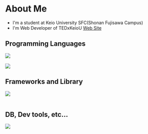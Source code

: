 # About Me
- I'm a student at Keio University SFC(Shonan Fujisawa Campus)
- I'm Web Developer of TEDxKeioU [Web Site](https://tedxkeiou.com)
## Programming Languages
<img src="https://skillicons.dev/icons?i=python,go,ruby,typescript,javascript,html,css," /> <br /><br />
![](https://github-readme-stats.vercel.app/api/top-langs?username=yamatowani&show_icons=true&locale=en&layout=compact&bg_color=0d1117&text_color=fff)

## Frameworks and Library
<img src="https://skillicons.dev/icons?i=rails,react,next,nest,apollo,prisma" /> <br /><br />

## DB, Dev tools, etc...
<img src="https://skillicons.dev/icons?i=mysql,graphql,docker,vercel,vscode,github,notion" /> <br /><br />
